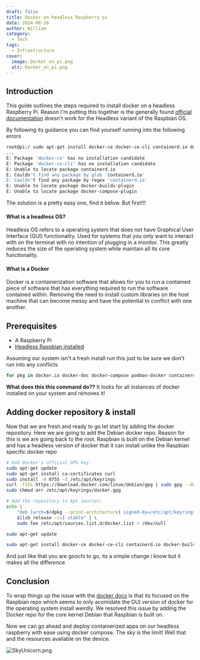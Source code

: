 ```yaml
---
draft: false
title: Docker on headless Raspberry pi
date: 2024-08-18
author: William
category:
  - Tech
tags:
  - Infrastructure
cover:
  image: Docker_on_pi.png
  alt: Docker_on_pi.png
---
```

## Introduction 

This guide outlines the steps required to install docker on a headless Raspberry Pi. Reason I'm putting this together is the generally found [official documentation](https://docs.docker.com/engine/install/raspberry-pi-os/#install-using-the-repository) doesn't work for the Headless variant of the Raspbian OS. 

By following its guidance you can find yourself running into the following errors
```bash
root@pi:/ sudo apt-get install docker-ce docker-ce-cli containerd.io docker-buildx-
...
E: Package 'docker-ce' has no installation candidate
E: Package 'docker-ce-cli' has no installation candidate
E: Unable to locate package containerd.io
E: Couldn't find any package by glob 'containerd.io'
E: Couldn't find any package by regex 'containerd.io'
E: Unable to locate package docker-buildx-plugin
E: Unable to locate package docker-compose-plugin
```

The solution is a pretty easy one, find it below. But first!!!

#### What is a headless OS?

Headless OS refers to a operating system that does not have Graphical User Interface (GUI) functionality. Used for systems that you only want to interact with on the terminal with no intention of plugging in a monitor. This greatly reduces the size of the operating system while maintain all its core functionality.

#### What is a Docker

Docker is a containerization software that allows for you to run a contained piece of software that has everything required to run the software contained within. Removing the need to install custom libraries on the host machine that can become messy and have the potential to conflict with one another. 

## Prerequisites 

- A Raspberry Pi
- [Headless Raspbian installed](/blog/tech/secure-headless-raspberry-pi-on-your-home-network)

Assuming our system isn't a fresh install run this just to be sure we don't run into any conflicts
```bash
for pkg in docker.io docker-doc docker-compose podman-docker containerd runc; do sudo apt-get remove $pkg; done
```
**What does this this command do??** It looks for all instances of docker installed on your system and removes it!

## Adding docker repository & install

Now that we are fresh and ready to go let start by adding the docker repository. Here we are going to add the Debian docker repo. Reason for this is we are going back to the root. Raspbian is built on the Debian kernel and has a headless version of docker that it can install unlike the Raspbian specific docker repo
```bash
# Add Docker's official GPG key:
sudo apt-get update
sudo apt-get install ca-certificates curl
sudo install -m 0755 -d /etc/apt/keyrings
curl -fsSL https://download.docker.com/linux/debian/gpg | sudo gpg --dearmor -o /etc/apt/keyrings/docker.gpg
sudo chmod a+r /etc/apt/keyrings/docker.gpg

# Add the repository to Apt sources:
echo \
	"deb [arch=$(dpkg --print-architecture) signed-by=/etc/apt/keyrings/docker.gpg] https://download.docker.com/linux/debian \
	$(lsb_release -cs) stable" | \ 
	sudo tee /etc/apt/sources.list.d/docker.list > /dev/null

sudo apt-get update

sudo apt-get install docker-ce docker-ce-cli containerd.io docker-buildx-plugin docker-compose-plugin
```

And just like that you are goochi to go, its a simple change i know but it makes all the difference

## Conclusion

To wrap things up the issue with the [docker docs](https://docs.docker.com/engine/install/raspberry-pi-os/#install-using-the-repository) is that its focused on the Raspbian repo which seems to only acomidate the GUI version of docker for the operating system install weirdly. 
We resolved this issue by adding the Docker repo for the core kernel Debian that Raspbian is built on. 

Now we can go ahead and deploy containerized apps on our headless raspberry with ease using docker compose. The sky is the limit! Well that and the resources available on the device.


![SkyUnicorn.png](https://i.giphy.com/L2UdIWuCRbUL6.webp#center)